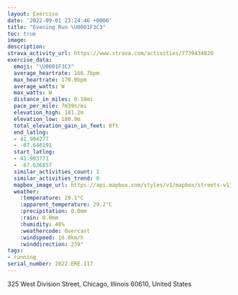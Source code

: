 ```yaml
---
layout: Exercise
date: '2022-09-01 23:24:46 +0000'
title: "Evening Run \U0001F3C3"
toc: true
image:
description:
strava_activity_url: https://www.strava.com/activities/7739434820
exercise_data:
  emoji: "\U0001F3C3"
  average_heartrate: 166.7bpm
  max_heartrate: 170.0bpm
  average_watts: W
  max_watts: W
  distance_in_miles: 0.18mi
  pace_per_mile: 7m39s/mi
  elevation_high: 181.2m
  elevation_low: 180.9m
  total_elevation_gain_in_feet: 0ft
  end_latlng:
  - 41.904277
  - -87.640191
  start_latlng:
  - 41.903771
  - -87.636857
  similar_activities_count: 1
  similar_activities_trend: 0
  mapbox_image_url: https://api.mapbox.com/styles/v1/mapbox/streets-v11/static/path-5+787af2-1.0(qiw~Fjq%7BuOE%5E%5D%7C%40XVGbA%40XAPOp%40Eb%40P%40DNIzCDb%40IX%5Dn%40WXOh%40),pin-s-s+e5b22e(-87.63686,41.90377),pin-s-f+89ae00(-87.64019999999998,41.90427)/auto/800x800?access_token=pk.eyJ1Ijoiam9zaGJlY2ttYW4iLCJhIjoiY205eWR2aDd1MWZ6djJrbXc4a3M0bWZleiJ9.XiG9OWkNcZk2QzjJbxLB4A
  weather:
    :temperature: 29.1°C
    :apparent_temperature: 29.2°C
    :precipitation: 0.0mm
    :rain: 0.0mm
    :humidity: 48%
    :weathercode: Overcast
    :windspeed: 16.0km/h
    :winddirection: 239°
tags:
- running
serial_number: 2022.ERE.117
---
```

325 West Division Street, Chicago, Illinois 60610, United States
